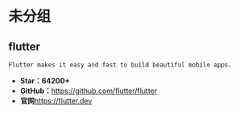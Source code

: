 <!--
 * @Description: 
 * @Author: twp
 * @LastEditors: twp
 * @Date: 2019-05-19 00:48:10
 * @LastEditTime: 2019-05-19 00:51:03
 -->

# 未分组

## flutter

    Flutter makes it easy and fast to build beautiful mobile apps.

* **Star：64200+**
* **GitHub：**<https://github.com/flutter/flutter>
* **官网**<https://flutter.dev>